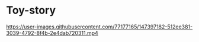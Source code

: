 # Toy-story


https://user-images.githubusercontent.com/77177165/147397182-512ee381-3039-4792-8f4b-2e4dab720311.mp4

